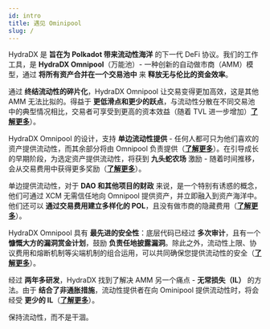 ```yaml
---
id: intro
title: 遇见 Ominipool
slug: /
---
```


HydraDX 是 **旨在为 Polkadot 带来流动性海洋** 的下一代 DeFi 协议。我们的工作工具，是 **HydraDX Omnipool**（万能池）- 一种创新的自动做市商（AMM）模型，通过 **将所有资产合并在一个交易池中** 来 **释放无与伦比的资金效率**。

通过 **终结流动性的碎片化**，HydraDX Omnipool 让交易变得更加高效，这是其他 AMM 无法比拟的。得益于 **更低滑点和更少的跃点**，与流动性分散在不同交易池中的典型情况相比，交易者可享受到更高的资本效益（随着 TVL 进一步增加）**[了解更多](/omnipool_trading)**）。

HydraDX Omnipool 的设计，支持 **单边流动性提供** - 任何人都可只为他们喜欢的资产提供流动性，而其余部分将由 Omnipool 负责提供（**[了解更多](/omnipool_lp)**）。在引导成长的早期阶段，为选定资产提供流动性，将获到 **九头蛇农场** 激励 - 随着时间推移，会从交易费用中获得更多奖励（**[了解更多](/omnipool_hydrated_farms)**）。

单边提供流动性，对于 **DAO 和其他项目的财政** 来说，是一个特别有诱惑的概念，他们可通过 XCM 无需信任地向 Omnipool 提供资产，并立即融入到资产海洋中。 他们还可以 **通过交易费用建立多样化的 POL**，且没有做市商的隐藏费用（**[了解更多](/omnipool_treasuries)**）。

HydraDX Omnipool 具有 **最先进的安全性**：底层代码已经过 **多次审计**，且有一个 **慷慨大方的漏洞赏金计划**，鼓励 **负责任地披露漏洞**。除此之外，流动性上限、协议费用和熔断机制等尖端机制的组合运用，可以共同确保您提供流动性的安全（**[了解更多](/omnipool_security)**）。

经过 **两年多研发**，HydraDX 找到了解决 AMM 另一个痛点 - **无常损失（IL）** 的方法。由于 **结合了非通胀措施**，流动性提供者在向 Ominipool 提供流动性时，将会经受 **更少的 IL**（**[了解更多](/omnipool_impermanent_loss)**）。

保持流动性，而不是干涸。
